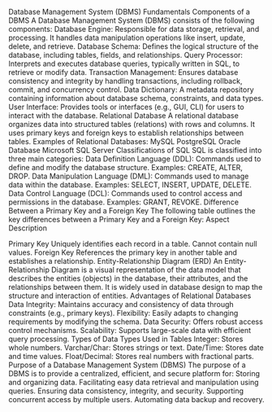 Database Management System (DBMS) Fundamentals
Components of a DBMS
A Database Management System (DBMS) consists of the following components:
Database Engine: Responsible for data storage, retrieval, and processing. It handles data manipulation operations like insert, update, delete, and retrieve.
Database Schema: Defines the logical structure of the database, including tables, fields, and relationships.
Query Processor: Interprets and executes database queries, typically written in SQL, to retrieve or modify data.
Transaction Management: Ensures database consistency and integrity by handling transactions, including rollback, commit, and concurrency control.
Data Dictionary: A metadata repository containing information about database schema, constraints, and data types.
User Interface: Provides tools or interfaces (e.g., GUI, CLI) for users to interact with the database.
Relational Database
A relational database organizes data into structured tables (relations) with rows and columns. It uses primary keys and foreign keys to establish relationships between tables.
Examples of Relational Databases:
MySQL
PostgreSQL
Oracle Database
Microsoft SQL Server
Classifications of SQL
SQL is classified into three main categories:
Data Definition Language (DDL): Commands used to define and modify the database structure. Examples: CREATE, ALTER, DROP.
Data Manipulation Language (DML): Commands used to manage data within the database. Examples: SELECT, INSERT, UPDATE, DELETE.
Data Control Language (DCL): Commands used to control access and permissions in the database. Examples: GRANT, REVOKE.
Difference Between a Primary Key and a Foreign Key
The following table outlines the key differences between a Primary Key and a Foreign Key:
Aspect	Description
	
Primary Key	Uniquely identifies each record in a table. Cannot contain null values.
Foreign Key	References the primary key in another table and establishes a relationship.
Entity-Relationship Diagram (ERD)
An Entity-Relationship Diagram is a visual representation of the data model that describes the entities (objects) in the database, their attributes, and the relationships between them. It is widely used in database design to map the structure and interaction of entities.
Advantages of Relational Databases
Data Integrity: Maintains accuracy and consistency of data through constraints (e.g., primary keys).
Flexibility: Easily adapts to changing requirements by modifying the schema.
Data Security: Offers robust access control mechanisms.
Scalability: Supports large-scale data with efficient query processing.
Types of Data Types Used in Tables
Integer: Stores whole numbers.
Varchar/Char: Stores strings or text.
Date/Time: Stores date and time values.
Float/Decimal: Stores real numbers with fractional parts.
Purpose of a Database Management System (DBMS)
The purpose of a DBMS is to provide a centralized, efficient, and secure platform for:
Storing and organizing data.
Facilitating easy data retrieval and manipulation using queries.
Ensuring data consistency, integrity, and security.
Supporting concurrent access by multiple users.
Automating data backup and recovery.
